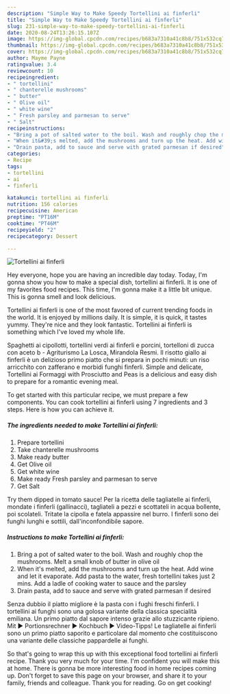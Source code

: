 ```yaml
---
description: "Simple Way to Make Speedy Tortellini ai finferli"
title: "Simple Way to Make Speedy Tortellini ai finferli"
slug: 231-simple-way-to-make-speedy-tortellini-ai-finferli
date: 2020-08-24T13:26:15.107Z
image: https://img-global.cpcdn.com/recipes/b683a7310a41c8b8/751x532cq70/tortellini-ai-finferli-recipe-main-photo.jpg
thumbnail: https://img-global.cpcdn.com/recipes/b683a7310a41c8b8/751x532cq70/tortellini-ai-finferli-recipe-main-photo.jpg
cover: https://img-global.cpcdn.com/recipes/b683a7310a41c8b8/751x532cq70/tortellini-ai-finferli-recipe-main-photo.jpg
author: Mayme Payne
ratingvalue: 3.4
reviewcount: 10
recipeingredient:
- " tortellini"
- " chanterelle mushrooms"
- " butter"
- " Olive oil"
- " white wine"
- " Fresh parsley and parmesan to serve"
- " Salt"
recipeinstructions:
- "Bring a pot of salted water to the boil. Wash and roughly chop the mushrooms. Melt a small knob of butter in olive oil"
- "When it&#39;s melted, add the mushrooms and turn up the heat. Add wine and let it evaporate. Add pasta to the water, fresh tortellini takes just 2 mins. Add a ladle of cooking water to sauce and the parsley"
- "Drain pasta, add to sauce and serve with grated parmesan if desired"
categories:
- Recipe
tags:
- tortellini
- ai
- finferli

katakunci: tortellini ai finferli 
nutrition: 156 calories
recipecuisine: American
preptime: "PT16M"
cooktime: "PT46M"
recipeyield: "2"
recipecategory: Dessert

---
```



![Tortellini ai finferli](https://img-global.cpcdn.com/recipes/b683a7310a41c8b8/751x532cq70/tortellini-ai-finferli-recipe-main-photo.jpg)

Hey everyone, hope you are having an incredible day today. Today, I'm gonna show you how to make a special dish, tortellini ai finferli. It is one of my favorites food recipes. This time, I'm gonna make it a little bit unique. This is gonna smell and look delicious.

Tortellini ai finferli is one of the most favored of current trending foods in the world. It is enjoyed by millions daily. It is simple, it is quick, it tastes yummy. They're nice and they look fantastic. Tortellini ai finferli is something which I've loved my whole life.

Spaghetti ai cipollotti, tortellini verdi ai finferli e porcini, tortelloni di zucca con aceto b - Agriturismo La Losca, Mirandola Resmi. Il risotto giallo ai finferli è un delizioso primo piatto che si prepara in pochi minuti: un riso arricchito con zafferano e morbidi funghi finferli. Simple and delicate, Tortellini ai Formaggi with Prosciutto and Peas is a delicious and easy dish to prepare for a romantic evening meal.


To get started with this particular recipe, we must prepare a few components. You can cook tortellini ai finferli using 7 ingredients and 3 steps. Here is how you can achieve it.

<!--inarticleads1-->

##### The ingredients needed to make Tortellini ai finferli:

1. Prepare  tortellini
1. Take  chanterelle mushrooms
1. Make ready  butter
1. Get  Olive oil
1. Get  white wine
1. Make ready  Fresh parsley and parmesan to serve
1. Get  Salt


Try them dipped in tomato sauce! Per la ricetta delle tagliatelle ai finferli, mondate i finferli (gallinacci), tagliateli a pezzi e scottateli in acqua bollente, poi scolateli. Tritate la cipolla e fatela appassire nel burro. I finferli sono dei funghi lunghi e sottili, dall&#39;inconfondibile sapore. 

<!--inarticleads2-->

##### Instructions to make Tortellini ai finferli:

1. Bring a pot of salted water to the boil. Wash and roughly chop the mushrooms. Melt a small knob of butter in olive oil
1. When it&#39;s melted, add the mushrooms and turn up the heat. Add wine and let it evaporate. Add pasta to the water, fresh tortellini takes just 2 mins. Add a ladle of cooking water to sauce and the parsley
1. Drain pasta, add to sauce and serve with grated parmesan if desired


Senza dubbio il piatto migliore è la pasta con i fughi freschi finferli. I tortellini ai funghi sono una golosa variante della classica specialità emiliana. Un primo piatto dal sapore intenso grazie allo stuzzicante ripieno. Mit ► Portionsrechner ► Kochbuch ► Video-Tipps! Le tagliatelle ai finferli sono un primo piatto saporito e particolare dal momento che costituiscono una variante delle classiche pappardelle ai funghi. 

So that's going to wrap this up with this exceptional food tortellini ai finferli recipe. Thank you very much for your time. I'm confident you will make this at home. There is gonna be more interesting food in home recipes coming up. Don't forget to save this page on your browser, and share it to your family, friends and colleague. Thank you for reading. Go on get cooking!
